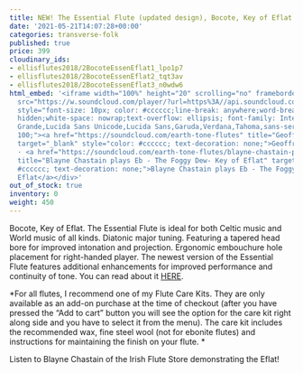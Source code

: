 ```yaml
---
title: NEW! The Essential Flute (updated design), Bocote, Key of Eflat
date: '2021-05-21T14:07:28+00:00'
categories: transverse-folk
published: true
price: 399
cloudinary_ids:
- ellisflutes2018/2BocoteEssenEflat1_lpo1p7
- ellisflutes2018/2BocoteEssenEflat2_tqt3av
- ellisflutes2018/2BocoteEssenEflat3_n0wdw6
html_embed: '<iframe width="100%" height="20" scrolling="no" frameborder="no" allow="autoplay"
  src="https://w.soundcloud.com/player/?url=https%3A//api.soundcloud.com/tracks/486027804&color=%23ff5500&inverse=false&auto_play=false&show_user=true"></iframe><div
  style="font-size: 10px; color: #cccccc;line-break: anywhere;word-break: normal;overflow:
  hidden;white-space: nowrap;text-overflow: ellipsis; font-family: Interstate,Lucida
  Grande,Lucida Sans Unicode,Lucida Sans,Garuda,Verdana,Tahoma,sans-serif;font-weight:
  100;"><a href="https://soundcloud.com/earth-tone-flutes" title="Geoffrey Ellis Flutes"
  target="_blank" style="color: #cccccc; text-decoration: none;">Geoffrey Ellis Flutes</a>
  · <a href="https://soundcloud.com/earth-tone-flutes/blayne-chastain-plays-eb-inis-oirr-key-of-eflat"
  title="Blayne Chastain plays Eb - The Foggy Dew- Key of Eflat" target="_blank" style="color:
  #cccccc; text-decoration: none;">Blayne Chastain plays Eb - The Foggy Dew- Key of
  Eflat</a></div>'
out_of_stock: true
inventory: 0
weight: 450
---
```


Bocote, Key of Eflat.  The Essential Flute is ideal for both Celtic music and World music of all kinds. Diatonic major tuning. Featuring a tapered head bore for improved intonation and projection. Ergonomic embouchure hole placement for right-handed player.  The newest version of the Essential Flute features additional enhancements for improved performance and continuity of tone.  You can read about it [HERE](https://www.ellisflutes.com/world-flutes/transverse-folk). 

*For all flutes, I recommend one of my Flute Care Kits.  They are only available as an add-on purchase at the time of checkout (after you have pressed the “Add to cart” button you will see the option for the care kit right along side and you have to select it from the menu). The care kit includes the recommended wax, fine steel wool (not for ebonite flutes) and instructions for maintaining the finish on your flute.  *

Listen to Blayne Chastain of the Irish Flute Store demonstrating the Eflat!